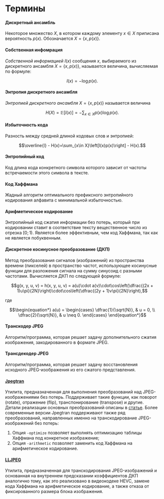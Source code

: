# Термины

#### Дискретный ансамбль

Некоторое множество $X$, в котором каждому элементу $x\in X$ приписана вероятность $p(x)$. Обозначается $`X=\{x, p(x)\}`$.

#### Собственная инфомрация

*Собственной информацией* $I(x)$ сообщения $x$, выбираемого из дискретного ансамбля $`X=\{x, p(x)\}`$, называется величина, вычисляемая по формуле:

$$I(x)=-\log p(x).$$

#### Энтропия дискретного ансамбля

*Энтропией дискретного ансамбля* $`X=\{x, p(x)\}`$ называется величина

$$H(X)=\mathbb{E}[I(x)]=-\sum_{x\in X}p(x)\log p(x).$$

#### Избыточность кода

Разность между средней длиной кодовых слов и энтропией:

```math
\overline{l} - H(x)=\sum_{x\in X}\left[l(x)p(x)\right] - H(x).
```

#### Энтропийный код

Код длина кода конкретного символа которого зависит от частоты встречаемости этого символа в тексте.

#### Код Хаффмана

Жадный алгоритм оптимального префиксного энтропийного кодирования алфавита с минимальной избыточностью.

#### Арифметическое кодирование

Энтропийный код сжатия информации без потерь, который при кодировании ставит в соответствие тексту вещественное число из отрезка $[0;1)$. Является более эффективным, чем код Хаффмана, так как не является побуквенным.

#### Дискретное косинусное преобразование (ДКП)

Метод преобразования сигналов (изображений) из пространства времени (пикселей) в пространство частот, использующее косинусные функции для разложения сигнала на сумму синусоид с разными частотами. Вычисляется ДКП по следующей формуле:

$$g(x, y, u, v) = h(x, y, u, v) = a(u)\cdot a(v)\cdot\cos\left(\dfrac{(2x + 1)u\pi}{2N}\right)\cdot\cos\left(\dfrac{(2y + 1)v\pi}{2N}\right),$$

где

```math
\begin{equation*}
    a(u) = \begin{cases}
        \dfrac{1}{\sqrt{N}}, & u = 0,    \\
        \dfrac{2}{\sqrt{N}}, & u \neq 0.
    \end{cases}
\end{equation*}
```

#### Транскодер JPEG

Алгоритм/программа, которая решает задачу дополнительного сжатия изображения, закодированного в формате JPEG.

#### Трансдекодер JPEG

Алгоритм/программа, которая решает задачу восстановления исходного JPEG-изображения из его сжатого представления.

#### [Jpegtran](https://www.npmjs.com/package/jpegtran)

Утилита, предназначенная для выполнения преобразований над JPEG-изображениями без потерь. Поддерживает такие функции, как поворот (rotate), отражение (flip), транспонирование (transpose) и другие. Детали реализации основных преобразований описаны в [статье](http://jpegclub.org/articles/Verlustfreie_JPEG_Drehung.pdf). Более современные версии Jpegtran поддерживают также ряд преобразований, направленных именно на транскодирование JPEG-изображений без потерь:
1. Опция `-optimize` позволяет выполнять оптимизацию таблицы Хаффмана под конкретное изображение;
2. Опция `-arithmetic` позволяет заменить код Хаффмана на арифметическое кодирование.


#### [LLJPEG](https://ieeexplore.ieee.org/document/9975258)

Утилита, предназначенная для транскодирования JPEG-изображений и основанная на внутреннем предсказании коэффициентов ДКП аналогично тому, как это реализовано в видеокодеке HEVC, замене кода Хаффмана на арифметическое кодирование, а также отказа от фиксированного размера блока изображения.
